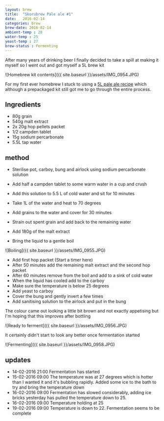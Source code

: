 ```yaml
---
layout: brew
title:  "Skorubrew Pale ale #1"
date:   2016-02-14
categories: brew
brew-date: 2016-02-14
ambient-temp : 28
water-temp : 25
yeast-temp : 27
brew-status : Fermenting
---
```


After many years of drinking beer I finally decided to take a spill at making it myself so I went out and got myself a 5L brew kit

![Homebrew kit contents]({{ site.baseurl }}/assets/IMG_0954.JPG)

For my first ever homebrew I stuck to using a [5L pale ale recipe](http://thehopandgrain.com.au/product/5lpalealerecipe/) which although a prepackaged kit still got me to go through the entire process.

Ingredients
--------

* 80g grain
* 540g malt extract
* 2x 20g hop pellets packet
* 1/2 campden tablet
* 15g sodium percarbonate 
* 5.5L tap water

method
-------

* Sterilise pot, carboy, bung and airlock using sodium percarbonate solution
* Add half a campden tablet to some warm water in a cup and crush
* Add this solution to 5.5 L of cold water and sit for 10 minutes

* Take 1L of the water and heat to 70 degrees
* Add grains to the water and cover for 30 minutes
* Strain out spent grain and add back to the remaining water
* Add 180g of the malt extract
* Bring the liquid to a gentle boil

![Boiling]({{ site.baseurl }}/assets/IMG_0955.JPG)

* Add first hop packet (Start a timer here)
* After 50 minutes add the remaining malt extract and the second hop packet
* After 60 minutes remove from the boil and add to a sink of cold water
* When the liquid has cooled add to the carboy
* Make sure the temperature is below 25 degrees
* Add yeast to carboy
* Cover the bung and gently invert a few times
* Add sanitising solution to the airlock and put in the bung


The colour came out looking a little bit brown and not exactly appetising but I'm hoping that this improves after bottling

![Ready to ferment]({{ site.baseurl }}/assets/IMG_0956.JPG)

It certainly didn't start to look any better once fermentation started

![Fermenting]({{ site.baseurl }}/assets/IMG_0958.JPG)

updates
------

* 14-02-2016 21:00 Fermentation has started
* 15-02-2016 09:00 The temperature was at 27 degrees which is hotter than I wanted it and it's bubbling rapidly. Added some ice to the bath to try and bring the temperature down
* 16-02-2016 09:00 Fermentation has slowed considerably, adding ice bricks yesterday has pulled the temperature down to 25.
* 16-02-2016 09:00 Temperature holding at 25
* 19-02-2016 09:00 Temperature is down to 22. Fermentation seems to be complete